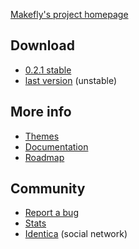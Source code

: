 [Makefly's project homepage](http://makefly.e-mergence.org/)

## Download

  * [0.2.1 stable](${BASE_URL}/makefly_0.2.1.zip)
  * [last version](https://github.com/blankoworld/makefly/archive/master.zip) (unstable)

## More info

  * [Themes](${BASE_URL}/${POSTDIR_NAME}/theme_list_v0_2.html)
  * [Documentation](https://github.com/blankoworld/makefly/tree/master/doc#readme)
  * [Roadmap](http://forge.e-mergence.org/projects/makefly/roadmap)

## Community

  * [Report a bug](https://github.com/blankoworld/makefly/issues)
  * [Stats](http://www.ohloh.net/p/makefly)
  * [Identica](http://identi.ca/group/makefly) (social network)
